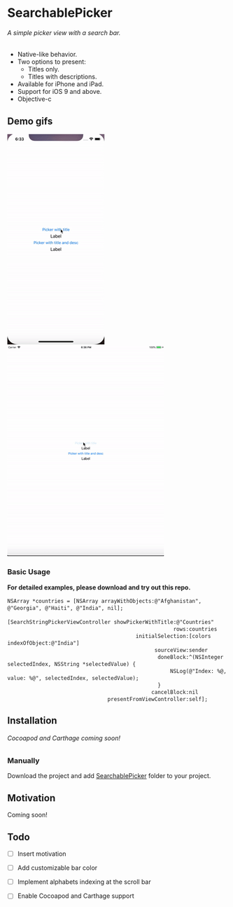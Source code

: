
# SearchablePicker
###### A simple picker view with a search bar.
* Native-like behavior. 
* Two options to present:
  * Titles only.
  * Titles with descriptions.
* Available for iPhone and iPad.
* Support for iOS 9 and above.
* Objective-c

## Demo gifs ##
![Animation](demo-screens/demo-iphone.gif)    ![Animation](demo-screens/demo-ipad.gif)


### Basic Usage ##
**For detailed examples, please download and try out this repo.**
```obj-c
NSArray *countries = [NSArray arrayWithObjects:@"Afghanistan", @"Georgia", @"Haiti", @"India", nil];

[SearchStringPickerViewController showPickerWithTitle:@"Countries"
                                                     rows:countries
                                         initialSelection:[colors indexOfObject:@"India"]
                                               sourceView:sender
                                                doneBlock:^(NSInteger selectedIndex, NSString *selectedValue) {
                                                    NSLog(@"Index: %@, value: %@", selectedIndex, selectedValue);
                                                }
                                              cancelBlock:nil 
                                presentFromViewController:self];                                
```
## Installation ##
###### Cocoapod and Carthage coming soon!

### Manually
Download the project and add [SearchablePicker](SearchablePicker/SearchablePicker) folder to your project.

## Motivation ##
Coming soon!

## Todo ##
- [ ] Insert motivation
- [ ] Add customizable bar color
- [ ] Implement alphabets indexing at the scroll bar
- [ ] Enable Cocoapod and Carthage support


